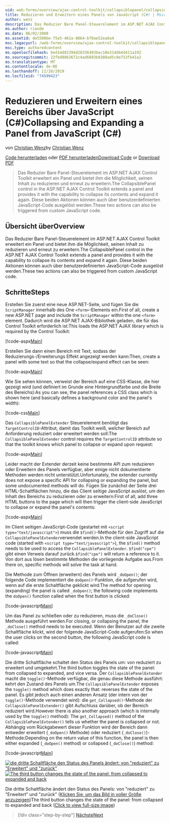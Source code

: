 ```yaml
---
uid: web-forms/overview/ajax-control-toolkit/collapsiblepanel/collapsing-and-expanding-a-panel-from-javascript-cs
title: Reduzieren und Erweitern eines Panels von JavaScript (C#) | Microsoft-Dokumentation
author: wenz
description: Das Reduzier Bare Panel-Steuerelement im ASP.NET AJAX Control Toolkit erweitert ein Panel und bietet ihm die Möglichkeit, seinen Inhalt zu reduzieren und zu erweitern...
ms.author: riande
ms.date: 06/02/2008
ms.assetid: de5500be-75e5-461a-8064-b70ae52ea6a4
msc.legacyurl: /web-forms/overview/ajax-control-toolkit/collapsiblepanel/collapsing-and-expanding-a-panel-from-javascript-cs
msc.type: authoredcontent
ms.openlocfilehash: bed14d82394d28336493bec10e31ddb4d411a192
ms.sourcegitcommit: 22fbd8863672c4ad6693b8388ad5c8e753fb41a2
ms.translationtype: MT
ms.contentlocale: de-DE
ms.lasthandoff: 11/28/2019
ms.locfileid: "74599423"
---
```

# <a name="collapsing-and-expanding-a-panel-from-javascript-c"></a><span data-ttu-id="d35be-103">Reduzieren und Erweitern eines Bereichs über JavaScript (C#)</span><span class="sxs-lookup"><span data-stu-id="d35be-103">Collapsing and Expanding a Panel from JavaScript (C#)</span></span>

<span data-ttu-id="d35be-104">von [Christian Wenz](https://github.com/wenz)</span><span class="sxs-lookup"><span data-stu-id="d35be-104">by [Christian Wenz](https://github.com/wenz)</span></span>

<span data-ttu-id="d35be-105">[Code herunterladen](https://download.microsoft.com/download/8/a/a/8aab3c3e-de6f-463f-805c-5fda567eef6e/CollapsiblePanel1.cs.zip) oder [PDF herunterladen](https://download.microsoft.com/download/b/6/a/b6ae89ee-df69-4c87-9bfb-ad1eb2b23373/collapsiblepanel1CS.pdf)</span><span class="sxs-lookup"><span data-stu-id="d35be-105">[Download Code](https://download.microsoft.com/download/8/a/a/8aab3c3e-de6f-463f-805c-5fda567eef6e/CollapsiblePanel1.cs.zip) or [Download PDF](https://download.microsoft.com/download/b/6/a/b6ae89ee-df69-4c87-9bfb-ad1eb2b23373/collapsiblepanel1CS.pdf)</span></span>

> <span data-ttu-id="d35be-106">Das Reduzier Bare Panel-Steuerelement im ASP.NET AJAX Control Toolkit erweitert ein Panel und bietet ihm die Möglichkeit, seinen Inhalt zu reduzieren und erneut zu erweitern.</span><span class="sxs-lookup"><span data-stu-id="d35be-106">The CollapsiblePanel control in the ASP.NET AJAX Control Toolkit extends a panel and provides it with the capability to collapse its contents and expand it again.</span></span> <span data-ttu-id="d35be-107">Diese beiden Aktionen können auch über benutzerdefinierten JavaScript-Code ausgelöst werden.</span><span class="sxs-lookup"><span data-stu-id="d35be-107">These two actions can also be triggered from custom JavaScript code.</span></span>

## <a name="overview"></a><span data-ttu-id="d35be-108">Übersicht über</span><span class="sxs-lookup"><span data-stu-id="d35be-108">Overview</span></span>

<span data-ttu-id="d35be-109">Das Reduzier Bare Panel-Steuerelement im ASP.NET AJAX Control Toolkit erweitert ein Panel und bietet ihm die Möglichkeit, seinen Inhalt zu reduzieren und erneut zu erweitern.</span><span class="sxs-lookup"><span data-stu-id="d35be-109">The CollapsiblePanel control in the ASP.NET AJAX Control Toolkit extends a panel and provides it with the capability to collapse its contents and expand it again.</span></span> <span data-ttu-id="d35be-110">Diese beiden Aktionen können auch über benutzerdefinierten JavaScript-Code ausgelöst werden.</span><span class="sxs-lookup"><span data-stu-id="d35be-110">These two actions can also be triggered from custom JavaScript code.</span></span>

## <a name="steps"></a><span data-ttu-id="d35be-111">Schritte</span><span class="sxs-lookup"><span data-stu-id="d35be-111">Steps</span></span>

<span data-ttu-id="d35be-112">Erstellen Sie zuerst eine neue ASP.NET-Seite, und fügen Sie die `ScriptManager` innerhalb des One `<form>`-Elements ein.</span><span class="sxs-lookup"><span data-stu-id="d35be-112">First of all, create a new ASP.NET page and include the `ScriptManager` within the one `<form>` element.</span></span> <span data-ttu-id="d35be-113">Dadurch wird die ASP.NET AJAX-Bibliothek geladen, die für das Control Toolkit erforderlich ist:</span><span class="sxs-lookup"><span data-stu-id="d35be-113">This loads the ASP.NET AJAX library which is required by the Control Toolkit:</span></span>

[!code-aspx[Main](collapsing-and-expanding-a-panel-from-javascript-cs/samples/sample1.aspx)]

<span data-ttu-id="d35be-114">Erstellen Sie dann einen Bereich mit Text, sodass der Reduzierungs-/Erweiterungs Effekt angezeigt werden kann:</span><span class="sxs-lookup"><span data-stu-id="d35be-114">Then, create a panel with some text so that the collapse/expand effect can be seen:</span></span>

[!code-aspx[Main](collapsing-and-expanding-a-panel-from-javascript-cs/samples/sample2.aspx)]

<span data-ttu-id="d35be-115">Wie Sie sehen können, verweist der Bereich auf eine CSS-Klasse, die hier gezeigt wird (und definiert im Grunde eine Hintergrundfarbe und die Breite des Bereichs):</span><span class="sxs-lookup"><span data-stu-id="d35be-115">As you can see, the panel references a CSS class which is shown here (and basically defines a background color and the panel's width):</span></span>

[!code-css[Main](collapsing-and-expanding-a-panel-from-javascript-cs/samples/sample3.css)]

<span data-ttu-id="d35be-116">Das `CollapsiblePanelExtender` Steuerelement benötigt das `TargetControlID`-Attribut, damit das Toolkit weiß, welcher Bereich auf Anforderung reduziert oder erweitert werden soll:</span><span class="sxs-lookup"><span data-stu-id="d35be-116">The `CollapsiblePanelExtender` control requires the `TargetControlID` attribute so that the toolkit knows which panel to collapse or expand upon request:</span></span>

[!code-aspx[Main](collapsing-and-expanding-a-panel-from-javascript-cs/samples/sample4.aspx)]

<span data-ttu-id="d35be-117">Leider macht der Extender derzeit keine bestimmte API zum reduzieren oder Erweitern des Panels verfügbar, aber einige nicht dokumentierte Methoden werden nicht unterstützt.</span><span class="sxs-lookup"><span data-stu-id="d35be-117">Unfortunately, the extender currently does not expose a specific API for collapsing or expanding the panel, but some undocumented methods will do.</span></span> <span data-ttu-id="d35be-118">Fügen Sie zunächst der Seite drei HTML-Schaltflächen hinzu, die das Client seitige JavaScript auslöst, um den Inhalt des Bereichs zu reduzieren oder zu erweitern:</span><span class="sxs-lookup"><span data-stu-id="d35be-118">First of all, add three HTML buttons to the page which will then trigger the client-side JavaScript to collapse or expand the panel's contents:</span></span>

[!code-aspx[Main](collapsing-and-expanding-a-panel-from-javascript-cs/samples/sample5.aspx)]

<span data-ttu-id="d35be-119">Im Client seitigen JavaScript-Code (gestartet mit `<script type="text/javascript">`) muss die `$find()`-Methode für den Zugriff auf die `CollapsiblePanelExtender`verwendet werden.</span><span class="sxs-lookup"><span data-stu-id="d35be-119">In the client-side JavaScript code (started with `<script type="text/javascript">`), the `$find()` method needs to be used to access the `CollapsiblePanelExtender`.</span></span> <span data-ttu-id="d35be-120">`$find("cpe")` gibt einen Verweis darauf zurück.</span><span class="sxs-lookup"><span data-stu-id="d35be-120">`$find("cpe")` will return a reference to it.</span></span> <span data-ttu-id="d35be-121">Von dort aus lösen bestimmte Methoden die vorliegende Aufgabe aus.</span><span class="sxs-lookup"><span data-stu-id="d35be-121">From there on, specific methods will solve the task at hand.</span></span>

<span data-ttu-id="d35be-122">Die Methode zum Öffnen (erweitern) des Panels wird `_doOpen()`; der folgende Code implementiert die `doOpen()`-Funktion, die aufgerufen wird, wenn auf die erste Schaltfläche geklickt wird:</span><span class="sxs-lookup"><span data-stu-id="d35be-122">The method for opening (expanding) the panel is called `_doOpen()`; the following code implements the `doOpen()` function called when the first button is clicked:</span></span>

[!code-javascript[Main](collapsing-and-expanding-a-panel-from-javascript-cs/samples/sample6.js)]

<span data-ttu-id="d35be-123">Um das Panel zu schließen oder zu reduzieren, muss die `_doClose()` Methode ausgeführt werden.</span><span class="sxs-lookup"><span data-stu-id="d35be-123">For closing, or collapsing the panel, the `_doClose()` method needs to be executed.</span></span> <span data-ttu-id="d35be-124">Wenn der Benutzer auf die zweite Schaltfläche klickt, wird der folgende JavaScript-Code aufgerufen:</span><span class="sxs-lookup"><span data-stu-id="d35be-124">So when the user clicks on the second button, the following JavaScript code is called:</span></span>

[!code-javascript[Main](collapsing-and-expanding-a-panel-from-javascript-cs/samples/sample7.js)]

<span data-ttu-id="d35be-125">Die dritte Schaltfläche schaltet den Status des Panels um: von reduziert zu erweitert und umgekehrt.</span><span class="sxs-lookup"><span data-stu-id="d35be-125">The third button toggles the state of the panel: from collapsed to expanded, and vice versa.</span></span> <span data-ttu-id="d35be-126">Der `CollapsiblePanelExtender` macht die `toggle()`-Methode verfügbar, die genau diese Methode ausführt: kehrt den Zustand des Panels um.</span><span class="sxs-lookup"><span data-stu-id="d35be-126">The `CollapsiblePanelExtender` exposes the `toggle()` method which does exactly that: reverses the state of the panel.</span></span> <span data-ttu-id="d35be-127">Es gibt jedoch auch einen anderen Ansatz (der intern von der `toggle()`-Methode verwendet wird): die `get_Collapsed()`-Methode der `CollapsiblePanelExtender()` gibt Aufschluss darüber, ob der Bereich reduziert wird.</span><span class="sxs-lookup"><span data-stu-id="d35be-127">However there is also another approach (which is internally used by the `toggle()` method): The `get_Collapsed()` method of the `CollapsiblePanelExtender()` tells us whether the panel is collapsed or not.</span></span> <span data-ttu-id="d35be-128">Abhängig vom Rückgabewert dieser Funktion wird der Bereich dann entweder erweitert (`_doOpen()` Methode) oder reduziert (`_doClose()`)-Methode:</span><span class="sxs-lookup"><span data-stu-id="d35be-128">Depending on the return value of this function, the panel is then either expanded (`_doOpen()` method) or collapsed (`_doClose()`) method:</span></span>

[!code-javascript[Main](collapsing-and-expanding-a-panel-from-javascript-cs/samples/sample8.js)]

<span data-ttu-id="d35be-129">[![die dritte Schaltfläche den Status des Panels ändert: von "reduziert" zu "Erweitert" und "zurück"](collapsing-and-expanding-a-panel-from-javascript-cs/_static/image2.png)](collapsing-and-expanding-a-panel-from-javascript-cs/_static/image1.png)</span><span class="sxs-lookup"><span data-stu-id="d35be-129">[![The third button changes the state of the panel: from collapsed to expanded and back](collapsing-and-expanding-a-panel-from-javascript-cs/_static/image2.png)](collapsing-and-expanding-a-panel-from-javascript-cs/_static/image1.png)</span></span>

<span data-ttu-id="d35be-130">Die dritte Schaltfläche ändert den Status des Panels: von "reduziert" zu "Erweitert" und "zurück" ([Klicken Sie, um das Bild in voller Größe anzuzeigen](collapsing-and-expanding-a-panel-from-javascript-cs/_static/image3.png))</span><span class="sxs-lookup"><span data-stu-id="d35be-130">The third button changes the state of the panel: from collapsed to expanded and back ([Click to view full-size image](collapsing-and-expanding-a-panel-from-javascript-cs/_static/image3.png))</span></span>

> [!div class="step-by-step"]
> [<span data-ttu-id="d35be-131">Nächste</span><span class="sxs-lookup"><span data-stu-id="d35be-131">Next</span></span>](collapsing-and-expanding-a-panel-from-javascript-vb.md)
